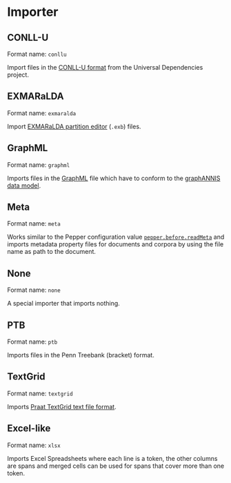 # Importer

## CONLL-U

Format name: `conllu`

Import files in the [CONLL-U
format](https://universaldependencies.org/format.html) from the Universal
Dependencies project.


## EXMARaLDA

Format name: `exmaralda`

Import [EXMARaLDA partition
editor](https://exmaralda.org/en/partitur-editor-en/) (`.exb`) files.

## GraphML

Format name: `graphml`

Imports files in the [GraphML](http://graphml.graphdrawing.org/) file which have
to conform to the [graphANNIS data model](https://korpling.github.io/graphANNIS/docs/v2/data-model.html).

## Meta

Format name: `meta`

Works similar to the Pepper configuration value
[`pepper.before.readMeta`](https://corpus-tools.org/pepper/generalCustomizationProperties.html)
and imports metadata property files for documents and corpora by using the file
name as path to the document.

## None

Format name: `none`

A special importer that imports nothing.

## PTB

Format name: `ptb`

Imports files in the Penn Treebank (bracket) format.

## TextGrid

Format name: `textgrid`

Imports [Praat TextGrid text file format](https://www.fon.hum.uva.nl/praat/manual/TextGrid_file_formats.html).

## Excel-like

Format name: `xlsx`

Imports Excel Spreadsheets where each line is a token, the other columns are
spans and merged cells can be used for spans that cover more than one token.